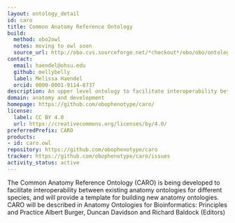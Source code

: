 ```yaml
---
layout: ontology_detail
id: caro
title: Common Anatomy Reference Ontology
build:
  method: obo2owl
  notes: moving to owl soon
  source_url: http://obo.cvs.sourceforge.net/*checkout*/obo/obo/ontology/anatomy/caro/caro.obo
contact:
  email: haendel@ohsu.edu
  github: mellybelly
  label: Melissa Haendel
  orcid: 0000-0001-9114-8737
description: An upper level ontology to facilitate interoperability between existing anatomy ontologies for different species
domain: anatomy and development
homepage: https://github.com/obophenotype/caro/
license:
  label: CC BY 4.0
  url: https://creativecommons.org/licenses/by/4.0/
preferredPrefix: CARO
products:
- id: caro.owl
repository: https://github.com/obophenotype/caro
tracker: https://github.com/obophenotype/caro/issues
activity_status: active
---
```


The Common Anatomy Reference Ontology (CARO) is being developed to facilitate interoperability between existing anatomy ontologies for different species, and will provide a template for building new anatomy ontologies. CARO will be described in Anatomy Ontologies for Bioinformatics: Principles and Practice Albert Burger, Duncan Davidson and Richard Baldock (Editors)
